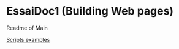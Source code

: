 # EssaiDoc1 (Building Web pages)

Readme of Main

[Scripts examples](https://mlesnoff.github.io/EssaiDoc1/)
